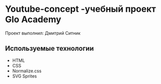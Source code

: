 # Youtube-concept -учебный проект Glo Academy
Проект выполнил: Дмитрий Ситник

## Используемые технологии
- HTML
- CSS
- Normalize.css
- SVG Sprites
